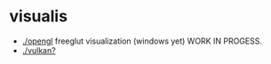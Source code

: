 # visualis
- [./opengl](https://github.com/ilyata76/visualis/tree/master/opengl) freeglut visualization (windows yet) WORK IN PROGESS.  
- [./vulkan?](https://github.com/ilyata76/visualis/tree/vulkan/vulkan)